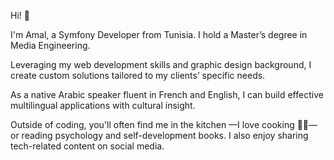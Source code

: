 Hi! 🤗

I'm Amal, a Symfony Developer from Tunisia.
I hold a Master’s degree in Media Engineering.

Leveraging my web development skills and graphic design background, I create custom solutions tailored to my clients’ specific needs.

As a native Arabic speaker fluent in French and English, I can build effective multilingual applications with cultural insight.

Outside of coding, you'll often find me in the kitchen —I love cooking 👩‍🍳— or reading psychology and self-development books.
I also enjoy sharing tech-related content on social media.
